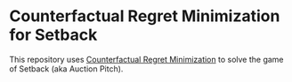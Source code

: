 # Counterfactual Regret Minimization for Setback
This repository uses [Counterfactual Regret Minimization](https://github.com/brianberns/Cfrm) to solve the game of Setback (aka Auction Pitch).
<!--stackedit_data:
eyJoaXN0b3J5IjpbLTEzMTEyMTA1NDVdfQ==
-->